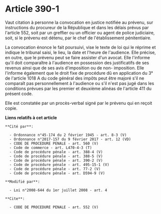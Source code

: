 # Article 390-1

Vaut citation à personne la convocation en justice notifiée au prévenu, sur instructions du procureur de la République et
dans les délais prévus par l'article 552, soit par un greffier ou un officier ou agent de police judiciaire, soit, si le
prévenu est détenu, par le chef de l'établissement pénitentiaire. 

La convocation énonce le fait poursuivi, vise le texte de loi qui le réprime et indique le tribunal saisi, le lieu, la date
et l'heure de l'audience. Elle précise, en outre, que le prévenu peut se faire assister d'un avocat. Elle l'informe qu'il
doit comparaître à l'audience en possession des justificatifs de ses revenus ainsi que de ses avis d'imposition ou de non-
imposition. Elle l'informe également que le droit fixe de procédure dû en application du 3° de l'article 1018 A du code
général des impôts peut être majoré s'il ne comparaît pas personnellement à l'audience ou s'il n'est pas jugé dans les
conditions prévues par les premier et deuxième alinéas de l'article 411 du présent code. 

Elle est constatée par un procès-verbal signé par le prévenu qui en reçoit copie.

**Liens relatifs à cet article**

	**Cité par**:

	  - Ordonnance n°45-174 du 2 février 1945 - art. 8-3 (V)
	  - Ordonnance n°2017-157 du 9 février 2017 - art. 12 (VD)
	  - CODE DE PROCEDURE PENALE - art. 560 (V)
	  - Code de commerce - art. L470-4-3 (T)
	  - Code de procédure pénale - art. 388-4 (V)
	  - Code de procédure pénale - art. 388-5 (V)
	  - Code de procédure pénale - art. 390-2 (V)
	  - Code de procédure pénale - art. 495-15-1 (V)
	  - Code de procédure pénale - art. 77-2 (V)
	  - Code de procédure pénale - art. D594-9 (V)

	**Modifié par**:

	  - Loi n°2008-644 du 1er juillet 2008 - art. 4

	**Cite**:

	  - CODE DE PROCEDURE PENALE - art. 552 (V)
